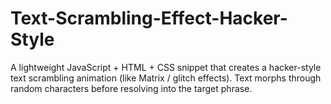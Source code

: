 # Text-Scrambling-Effect-Hacker-Style
A lightweight JavaScript + HTML + CSS snippet that creates a hacker-style text scrambling animation (like Matrix / glitch effects). Text morphs through random characters before resolving into the target phrase.
